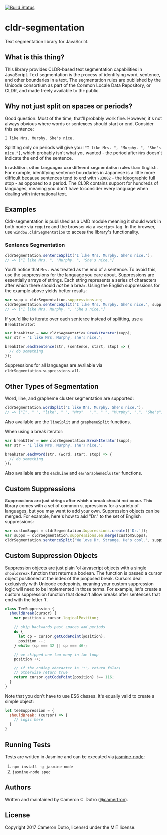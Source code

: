 [![Build Status](https://travis-ci.org/camertron/cldr-segmentation.js.svg?branch=master)](https://travis-ci.org/camertron/cldr-segmentation.js)

cldr-segmentation
===

Text segmentation library for JavaScript.

## What is this thing?

This library provides CLDR-based text segmentation capabilities in JavaScript. Text segmentation is the process of identifying word, sentence, and other boundaries in a text. The segmentation rules are published by the Unicode consortium as part of the Common Locale Data Repository, or CLDR, and made freely available to the public.

## Why not just split on spaces or periods?

Good question. Most of the time, that'll probably work fine. However, it's not always obvious where words or sentences should start or end. Consider this sentence:

```text
I like Mrs. Murphy. She's nice.
```

Splitting only on periods will give you `["I like Mrs. ", "Murphy. ", "She's nice."]`, which probably isn't what you wanted - the period after `Mrs` doesn't indicate the end of the sentence.

In addition, other languages use different segmentation rules than English. For example, identifying sentence boundaries in Japanese is a little more difficult because sentences tend to end with `\u3002` - the ideographic full stop - as opposed to a period. The CLDR contains support for hundreds of languages, meaning you don't have to consider every language when dealing with international text.

## Examples

Cldr-segmentation is published as a UMD module meaning it should work in both node via `require` and the browser via a `<script>` tag. In the browser, use `window.cldrSegmentation` to access the library's functionality.

### Sentence Segmentation

```javascript
cldrSegmentation.sentenceSplit("I like Mrs. Murphy. She's nice.");
// => ["I like Mrs. ", "Murphy. ", "She's nice."]
```

You'll notice that `Mrs.` was treated as the end of a sentence. To avoid this, use the suppressions for the language you care about. Suppressions are essentially arrays of strings. Each string represents a series of characters after which there should _not_ be a break. Using the English suppressions for the example above yields better results:

```javascript
var supp = cldrSegmentation.suppressions.en;
cldrSegmentation.sentenceSplit("I like Mrs. Murphy. She's nice.", supp);
// => ["I like Mrs. Murphy. ", "She's nice."]
```

If you'd like to iterate over each sentence instead of splitting, use a `BreakIterator`:

```javascript
var breakIter = new cldrSegmentation.BreakIterator(supp);
var str = "I like Mrs. Murphy, she's nice.";

breakIter.eachSentence(str, (sentence, start, stop) => {
  // do something
});
```

Suppressions for all languages are available via `cldrSegmentation.suppressions.all`.

## Other Types of Segmentation

Word, line, and grapheme cluster segmentation are supported:

```javascript
cldrSegmentation.wordSplit("I like Mrs. Murphy. She's nice.");
// => ["I", " ", "like", " ", "Mrs",  ".", " ", "Murphy", ".", "She's", " ", "nice", "."]
```

Also available are the `lineSplit` and `graphemeSplit` functions.

When using a break iterator:

```javascript
var breakIter = new cldrSegmentation.BreakIterator(supp);
var str = "I like Mrs. Murphy, she's nice.";

breakIter.eachWord(str, (word, start, stop) => {
  // do something
});
```

Also available are the `eachLine` and `eachGraphemeCluster` functions.

## Custom Suppressions

Suppressions are just strings after which a break should not occur. This library comes with a set of common suppressions for a variety of languages, but you may want to add your own. Suppression objects can be merged. For example, here's how to add "Dr." to the set of English suppressions:

```javascript
var customSupps = cldrSegmentation.Suppressions.create(['Dr.']);
var supps = cldrSegmentation.suppressions.en.merge(customSupps);
cldrSegmentation.sentenceSplit("We love Dr. Strange. He's cool.", supps);
```

## Custom Suppression Objects

Suppression objects are just plain 'ol Javascript objects with a single `shouldBreak` function that returns a boolean. The function is passed a cursor object positioned at the index of the proposed break. Cursors deal exclusively with Unicode codepoints, meaning your custom suppression logic will need to be implemented in those terms. For example, let's create a custom suppression function that doesn't allow breaks after sentences that end with the letter 't'.

```javascript
class TeeSuppression {
  shouldBreak(cursor) {
    var position = cursor.logicalPosition;

    // skip backwards past spaces and periods
    do {
      let cp = cursor.getCodePoint(position);
      position --;
    } while (cp === 32 || cp === 46);

    // we skipped one too many in the loop
    position ++;

    // if the ending character is 't', return false;
    // otherwise return true
    return cursor.getCodePoint(position) !== 116;
  }
}
```

Note that you don't have to use ES6 classes. It's equally valid to create a simple object:

```javascript
let teeSuppression = {
  shouldBreak: (cursor) => {
    // logic here
  }
}
```

## Running Tests

Tests are written in Jasmine and can be executed via [jasmine-node](https://github.com/mhevery/jasmine-node):

1. `npm install -g jasmine-node`
2. `jasmine-node spec`

## Authors

Written and maintained by Cameron C. Dutro ([@camertron](https://github.com/camertron)).

## License

Copyright 2017 Cameron Dutro, licensed under the MIT license.
